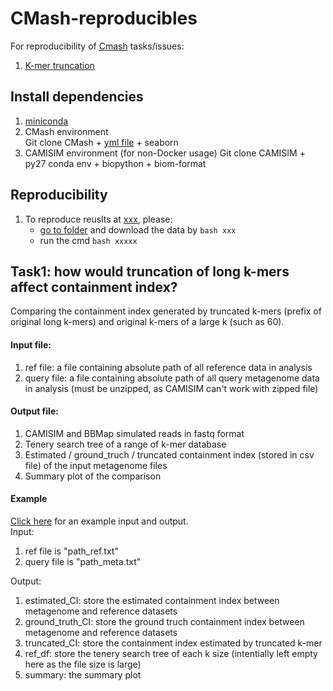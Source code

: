 # CMash-reproducibles
For reproducibility of [Cmash](https://github.com/dkoslicki/CMash) tasks/issues:
1. [K-mer truncation](https://github.com/dkoslicki/CMash/issues/20)

## Install dependencies  
1. [miniconda](https://docs.conda.io/projects/conda/en/latest/user-guide/install/)
2. CMash environment  
Git clone CMash +  [yml file](https://github.com/dkoslicki/CMash/blob/master/tests/CMash-env-Ubuntu-18.05.yml) + seaborn
3. CAMISIM environment (for non-Docker usage)
Git clone CAMISIM + py27 conda env + biopython + biom-format

## Reproducibility
1. To reproduce reuslts at [xxx](), please:  
   - [go to folder]() and download the data by `bash xxx`
   - run the cmd `bash xxxxx`

## Task1: how would truncation of long k-mers affect containment index?
Comparing the containment index generated by truncated k-mers (prefix of original long k-mers) and original k-mers of a large k (such as 60).

#### Input file:
1. ref file: a file containing absolute path of all reference data in analysis
2. query file: a file containing absolute path of all query metagenome data in analysis (must be unzipped, as CAMISIM can't work with zipped file)

#### Output file:
1. CAMISIM and BBMap simulated reads in fastq format
2. Tenery search tree of a range of k-mer database
3. Estimated / ground_truch / truncated containment index (stored in csv file) of the input metagenome files
4. Summary plot of the comparison

#### Example
[Click here](https://github.com/KoslickiLab/CMASH-reproducibles/tree/master/task1_K-mer_truncation/example) for an example input and output.  
Input:
1. ref file is "path_ref.txt"
2. query file is "path_meta.txt"

Output:
1. estimated_CI: store the estimated containment index between metagenome and reference datasets
2. ground_truth_CI: store the ground truch containment index between metagenome and reference datasets
3. truncated_CI: store the containment index estimated by truncated k-mer
4. ref_df: store the tenery search tree of each k size (intentially left empty here as the file size is large)
5. summary: the summary plot



